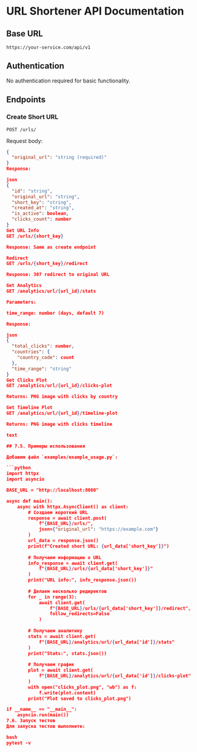 # URL Shortener API Documentation

## Base URL
`https://your-service.com/api/v1`

## Authentication
No authentication required for basic functionality.

## Endpoints

### Create Short URL
`POST /urls/`

Request body:
```json
{
  "original_url": "string (required)"
}
Response:

json
{
  "id": "string",
  "original_url": "string",
  "short_key": "string",
  "created_at": "string",
  "is_active": boolean,
  "clicks_count": number
}
Get URL Info
GET /urls/{short_key}

Response: Same as create endpoint

Redirect
GET /urls/{short_key}/redirect

Response: 307 redirect to original URL

Get Analytics
GET /analytics/url/{url_id}/stats

Parameters:

time_range: number (days, default 7)

Response:

json
{
  "total_clicks": number,
  "countries": {
    "country_code": count
  },
  "time_range": "string"
}
Get Clicks Plot
GET /analytics/url/{url_id}/clicks-plot

Returns: PNG image with clicks by country

Get Timeline Plot
GET /analytics/url/{url_id}/timeline-plot

Returns: PNG image with clicks timeline

text

## 7.5. Примеры использования

Добавим файл `examples/example_usage.py`:

```python
import httpx
import asyncio

BASE_URL = "http://localhost:8000"

async def main():
    async with httpx.AsyncClient() as client:
        # Создаем короткий URL
        response = await client.post(
            f"{BASE_URL}/urls/",
            json={"original_url": "https://example.com"}
        )
        url_data = response.json()
        print(f"Created short URL: {url_data['short_key']}")
        
        # Получаем информацию о URL
        info_response = await client.get(
            f"{BASE_URL}/urls/{url_data['short_key']}"
        )
        print("URL info:", info_response.json())
        
        # Делаем несколько редиректов
        for _ in range(3):
            await client.get(
                f"{BASE_URL}/urls/{url_data['short_key']}/redirect",
                follow_redirects=False
            )
        
        # Получаем аналитику
        stats = await client.get(
            f"{BASE_URL}/analytics/url/{url_data['id']}/stats"
        )
        print("Stats:", stats.json())
        
        # Получаем график
        plot = await client.get(
            f"{BASE_URL}/analytics/url/{url_data['id']}/clicks-plot"
        )
        with open("clicks_plot.png", "wb") as f:
            f.write(plot.content)
        print("Plot saved to clicks_plot.png")

if __name__ == "__main__":
    asyncio.run(main())
7.6. Запуск тестов
Для запуска тестов выполните:

bash
pytest -v
